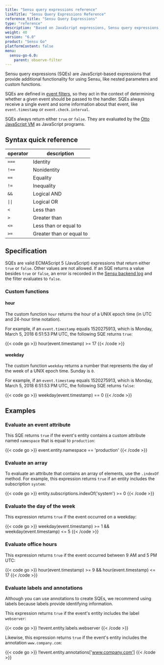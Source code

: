 ```yaml
---
title: "Sensu query expressions reference"
linkTitle: "Sensu Query Expressions Reference"
reference_title: "Sensu Query Expressions"
type: "reference"
description: "Based on JavaScript expressions, Sensu query expressions (or SQEs) provide additional functionality for Sensu usage, like nested parameters and custom functions, so Sensu resources can be evaluated directly. Read the reference doc to learn about SQEs."
weight: 40
version: "6.0"
product: "Sensu Go"
platformContent: false 
menu:
  sensu-go-6.0:
    parent: observe-filter
---
```


Sensu query expressions (SQEs) are JavaScript-based expressions that provide additional functionality for using Sensu, like nested parameters and custom functions.

SQEs are defined in [event filters][3], so they act in the context of determining whether a given event should be passed to the handler.
SQEs always receive a single event and some information about that event, like `event.timestamp` or `event.check.interval`.

SQEs always return either `true` or `false`.
They are evaluated by the [Otto JavaScript VM][1] as JavaScript programs.

## Syntax quick reference

<table>
<thead>
<tr>
<th>operator</th>
<th>description</th>
</tr>
</thead>
<tbody>
<tr>
<td><code>===</code></td>
<td>Identity</td>
</tr>
<tr>
<td><code>!==</code></td>
<td>Nonidentity</td>
</tr>
<tr>
<td><code>==</code></td>
<td>Equality</td>
</tr>
<tr>
<td><code>!=</code></td>
<td>Inequality</td>
</tr>
<tr>
<td><code>&&</code></td>
<td>Logical AND</td>
</tr>
<tr>
<td><code>||</code></td>
<td>Logical OR</td>
</tr>
<tr>
<td><code><</code></td>
<td>Less than</td>
</tr>
<tr>
<td><code>></code></td>
<td>Greater than</td>
</tr>
<tr>
<td><code><=</code></td>
<td>Less than or equal to</td>
</tr>
<tr>
<td><code>>=</code></td>
<td>Greater than or equal to</td>
</tr>
</tbody>
</table>

## Specification

SQEs are valid ECMAScript 5 (JavaScript) expressions that return either `true` or `false`.
Other values are not allowed.
If an SQE returns a value besides `true` or `false`, an error is recorded in the [Sensu backend log][2] and the filter evaluates to `false`.

### Custom functions

#### hour

The custom function `hour` returns the hour of a UNIX epoch time (in UTC and 24-hour time notation).

For example, if an `event.timestamp` equals 1520275913, which is Monday, March 5, 2018 6:51:53 PM UTC, the following SQE returns `true`:

{{< code go >}}
hour(event.timestamp) >= 17
{{< /code >}}

#### weekday

The custom function `weekday` returns a number that represents the day of the week of a UNIX epoch time.
Sunday is `0`.

For example, if an `event.timestamp` equals 1520275913, which is Monday, March 5, 2018 6:51:53 PM UTC, the following SQE returns `false`:

{{< code go >}}
weekday(event.timestamp) == 0
{{< /code >}}

## Examples

### Evaluate an event attribute

This SQE returns `true` if the event's entity contains a custom attribute named `namespace` that is equal to `production`:

{{< code go >}}
event.entity.namespace == 'production'
{{< /code >}}

### Evaluate an array

To evaluate an attribute that contains an array of elements, use the `.indexOf` method.
For example, this expression returns `true` if an entity includes the subscription `system`:

{{< code go >}}
entity.subscriptions.indexOf('system') >= 0
{{< /code >}}

### Evaluate the day of the week

This expression returns `true` if the event occurred on a weekday:

{{< code go >}}
weekday(event.timestamp) >= 1 && weekday(event.timestamp) <= 5
{{< /code >}}

### Evaluate office hours

This expression returns `true` if the event occurred between 9 AM and 5 PM UTC:

{{< code go >}}
hour(event.timestamp) >= 9 && hour(event.timestamp) <= 17
{{< /code >}}

### Evaluate labels and annotations

Although you can use annotations to create SQEs, we recommend using labels because labels provide identifying information.

This expression returns `true` if the event's entity includes the label `webserver`:

{{< code go >}}
!!event.entity.labels.webserver
{{< /code >}}

Likewise, this expression returns `true` if the event's entity includes the annotation `www.company.com`:

{{< code go >}}
!!event.entity.annotations['www.company.com']
{{< /code >}}


[1]: https://github.com/robertkrimen/otto
[2]: ../backend/#event-logging
[3]: ../filters/#build-event-filter-expressions
